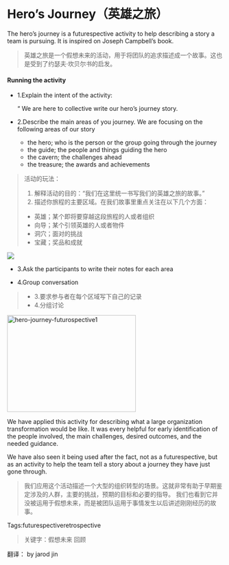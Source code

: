 # Hero’s Journey（英雄之旅） #

The hero’s journey is a futurespective activity to help describing a story a team is pursuing. It is inspired on Joseph Campbell’s book.
> 英雄之旅是一个假想未来的活动，用于将团队的追求描述成一个故事。这也是受到了约瑟夫·坎贝尔书的启发。

#### Running the activity ####

- 1.Explain the intent of the activity:
  
    “ We are here to collective write our hero’s journey story.
- 2.Describe the main areas of you journey. We are focusing on the following areas of our story
	- the hero; who is the person or the group going through the journey
	- the guide; the people and things guiding the hero
	- the cavern; the challenges ahead
	- the treasure; the awards and achievements

> 活动的玩法：
> 
>1. 解释活动的目的：“我们在这里统一书写我们的英雄之旅的故事。”
>2. 描述你旅程的主要区域。在我们故事里重点关注在以下几个方面：
>  - 英雄；某个即将要穿越这段旅程的人或者组织
>  - 向导；某个引领英雄的人或者物件
>  - 洞穴；面对的挑战
>  - 宝藏；奖品和成就

![](http://www.funretrospectives.com/wp-content/uploads/2016/05/hero-journey-futurospective-300x225.jpg)


 - 3.Ask the participants to write their notes for each area
 
 - 4.Group conversation

> 
> - 3.要求参与者在每个区域写下自己的记录
> - 4.分组讨论

<img src="http://www.funretrospectives.com/wp-content/uploads/2016/05/hero-journey-futurospective1.jpg" width = "300" height = "225" alt="hero-journey-futurospective1" align=center />

We have applied this activity for describing what a large organization transformation would be like. It was every helpful for early identification of the people involved, the main challenges, desired outcomes, and the needed guidance.

We have also seen it being used after the fact, not as a futurespective, but as an activity to help the team tell a story about a journey they have just gone through.

> 我们应用这个活动描述一个大型的组织转型的场景。这就非常有助于早期鉴定涉及的人群，主要的挑战，预期的目标和必要的指导。
> 我们也看到它并没被运用于假想未来，而是被团队运用于事情发生以后讲述刚刚经历的故事。
 
Tags:futurespectiveretrospective
> 关键字：假想未来 回顾

翻译： by jarod jin
